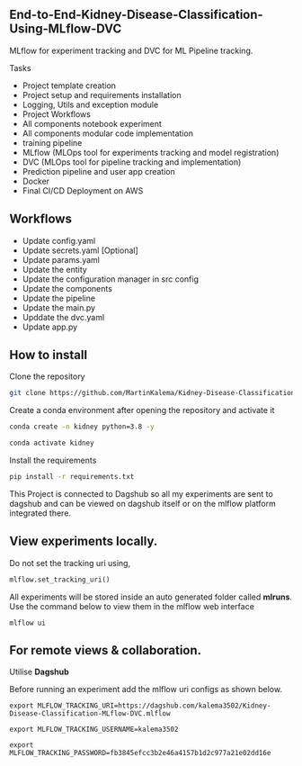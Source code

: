 ## End-to-End-Kidney-Disease-Classification-Using-MLflow-DVC
MLflow for experiment tracking and DVC for ML Pipeline tracking.

Tasks

- Project template creation
- Project setup and requirements installation
- Logging, Utils and exception module
- Project Workflows
- All components notebook experiment
- All components modular code implementation
- training pipeline
- MLflow (MLOps tool for experiments tracking and model registration)
- DVC (MLOps tool for pipeline tracking and implementation)
- Prediction pipeline and user app creation
- Docker
- Final CI/CD Deployment on AWS

## Workflows

- Update config.yaml
- Update secrets.yaml [Optional]
- Update params.yaml
- Update the entity
- Update the configuration manager in src config
- Update the components
- Update the pipeline
- Update the main.py
- Upddate the dvc.yaml
- Update app.py

## How to install

Clone the repository

```bash
git clone https://github.com/MartinKalema/Kidney-Disease-Classification-MLflow-DVC.git
```

Create a conda environment after opening the repository and activate it

```bash
conda create -n kidney python=3.8 -y
```

```bash
conda activate kidney
```

Install the requirements

```bash
pip install -r requirements.txt
```

This Project is connected to Dagshub so all my experiments are sent to dagshub and can be viewed on dagshub itself or on the mlflow platform integrated there.

## View experiments locally.
Do not set the tracking uri using,
```python
mlflow.set_tracking_uri()
```
All experiments will be stored inside an auto generated folder called **mlruns**. Use the command below to view them in the mlflow web interface
```
mlflow ui
```


## For remote views & collaboration.
Utilise **Dagshub**

Before running an experiment add the mlflow uri configs as shown below.
```
export MLFLOW_TRACKING_URI=https://dagshub.com/kalema3502/Kidney-Disease-Classification-MLflow-DVC.mlflow
```
```
export MLFLOW_TRACKING_USERNAME=kalema3502
```
```
export MLFLOW_TRACKING_PASSWORD=fb3845efcc3b2e46a4157b1d2c977a21e02dd16e 
```



